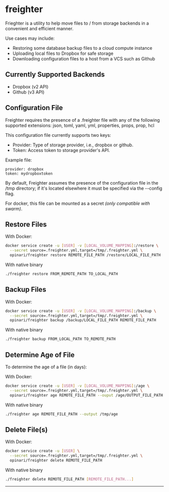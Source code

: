 # freighter


Frieghter is a utility to help move files to / from storage backends in a convenient and efficient manner.
 
Use cases may include:

- Restoring some database backup files to a cloud compute instance
- Uploading local files to Dropbox for safe storage
- Downloading configuration files to a host from a VCS such as Github


<h2>Currently Supported Backends</h2>

- Dropbox (v2 API)
- Github (v3 API)


<h2>Configuration File</h2>
Freighter requires the presence of a .freighter file with any of the following supported extensions:
json, toml, yaml, yml, properties, props, prop, hcl

This configuration file currently supports two keys:

- Provider: Type of storage provider, i.e., dropbox or github.
- Token: Access token to storage provider's API.

Example file:

```text
provider: dropbox
token: mydropboxtoken
```

By default, Freighter assumes the presence of the configuration file in the /tmp directory; if it's located elsewhere it must be specified via the --config flag.

For docker, this file can be mounted as a secret _(only compatible with swarm)_.

<h2>Restore Files</h2>


With Docker:


```sh
docker service create -u [USER] -v [LOCAL_VOLUME_MAPPING]:/restore \
  --secret source=.freighter.yml,target=/tmp/.freighter.yml \
  opinari/freighter restore REMOTE_FILE_PATH /restore/LOCAL_FILE_PATH 
```

With native binary


```sh
./freighter restore FROM_REMOTE_PATH TO_LOCAL_PATH
```


<h2>Backup Files</h2>


With Docker:


```sh
docker service create -u [USER] -v [LOCAL_VOLUME_MAPPING]:/backup \
  --secret source=.freighter.yml,target=/tmp/.freighter.yml \
  opinari/freighter backup /backup/LOCAL_FILE_PATH REMOTE_FILE_PATH 
```

With native binary


```sh
./freighter backup FROM_LOCAL_PATH TO_REMOTE_PATH
```


<h2>Determine Age of File</h2>

To determine the age of a file (in days):


With Docker:


```sh
docker service create -u [USER] -v [LOCAL_VOLUME_MAPPING]:/age \
  --secret source=.freighter.yml,target=/tmp/.freighter.yml \
  opinari/freighter age REMOTE_FILE_PATH --ouput /age/OUTPUT_FILE_PATH 
```


With native binary

```sh
./freighter age REMOTE_FILE_PATH --output /tmp/age
```

<h2>Delete File(s)</h2>


With Docker:


```sh
docker service create -u [USER] \
  --secret source=.freighter.yml,target=/tmp/.freighter.yml \
  opinari/freighter delete REMOTE_FILE_PATH
```


With native binary

```sh
./freighter delete REMOTE_FILE_PATH [REMOTE_FILE_PATH...]
```



<hr>
